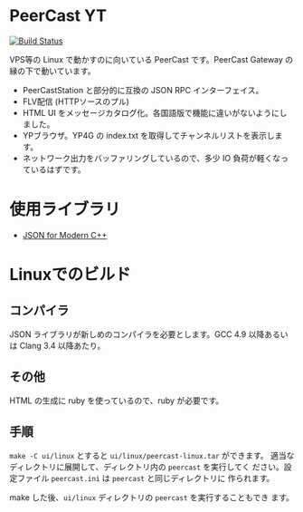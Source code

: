 # PeerCast YT

[![Build Status](https://travis-ci.org/plonk/peercast-yt.svg?branch=master)](https://travis-ci.org/plonk/peercast-yt)

VPS等の Linux で動かすのに向いている PeerCast です。PeerCast Gateway
の縁の下で動いています。

* PeerCastStation と部分的に互換の JSON RPC インターフェイス。
* FLV配信 (HTTPソースのプル)
* HTML UI をメッセージカタログ化。各国語版で機能に違いがないようにしました。
* YPブラウザ。YP4G の index.txt を取得してチャンネルリストを表示します。
* ネットワーク出力をバッファリングしているので、多少 IO 負荷が軽くなっているはずです。

# 使用ライブラリ

* [JSON for Modern C++](https://github.com/nlohmann/json)

# Linuxでのビルド

## コンパイラ

JSON ライブラリが新しめのコンパイラを必要とします。GCC 4.9 以降あるい
は Clang 3.4 以降あたり。

## その他

HTML の生成に ruby を使っているので、ruby が必要です。

## 手順

`make -C ui/linux` とすると `ui/linux/peercast-linux.tar` ができます。
適当なディレクトリに展開して、ディレクトリ内の `peercast` を実行してく
ださい。設定ファイル `peercast.ini` は `peercast` と同じディレクトリに
作られます。

make した後、`ui/linux` ディレクトリの `peercast` を実行することもでき
ます。

